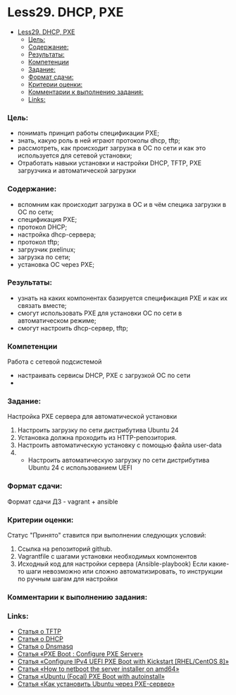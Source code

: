 # Less29. DHCP, PXE
- [Less29. DHCP, PXE](#less29-dhcp-pxe)
    - [Цель:](#цель)
    - [Содержание:](#содержание)
    - [Результаты:](#результаты)
    - [Компетенции](#компетенции)
    - [Задание:](#задание)
    - [Формат сдачи:](#формат-сдачи)
    - [Критерии оценки:](#критерии-оценки)
    - [Комментарии к выполнению задания:](#комментарии-к-выполнению-задания)
    - [Links:](#links)

### Цель: 
- понимать принцип работы спецификации PXE;
- знать, какую роль в ней играют протоколы dhcp, tftp;
- рассмотреть, как происходит загрузка в ОС по сети и как это используется для сетевой установки;
- Отработать навыки установки и настройки DHCP, TFTP, PXE загрузчика и автоматической загрузки
  
### Содержание:
- вспомним как происходит загрузка в ОС и в чём специка загрузки в ОС по сети;
- спецификация PXE;
- протокол DHCP;
- настройка dhcp-сервера;
- протокол tftp;
- загрузчик pxelinux;
- загрузка по сети;
- установка ОС через PXE;
 
### Результаты:
- узнать на каких компонентах базируется спецификация PXE и как их связать вместе;
- смогут использовать PXE для установки ОС по сети в автоматическом режиме;
- смогут настроить dhcp-сервер, tftp;
### Компетенции

Работа с сетевой подсистемой
- настраивать сервисы DHCP, PXE с загрузкой ОС по сети
- 
### Задание:

Настройка PXE сервера для автоматической установки
1. Настроить загрузку по сети дистрибутива Ubuntu 24
2. Установка должна проходить из HTTP-репозитория.
3. Настроить автоматическую установку c помощью файла user-data
4. * Настроить автоматическую загрузку по сети дистрибутива Ubuntu 24 c использованием UEFI


### Формат сдачи: 
Формат сдачи ДЗ - vagrant + ansible


### Критерии оценки:
Статус "Принято" ставится при выполнении следующих условий:

1. Ссылка на репозиторий github.
2. Vagrantfile с шагами установки необходимых компонентов
3. Исходный код для настройки сервера (Ansible-playbook)
Если какие-то шаги невозможно или сложно автоматизировать, то инструкции по ручным шагам для настройки


### Комментарии к выполнению задания:


### Links:

- [Статья о TFTP](https://ru.wikipedia.org/wiki/Trivial_File_Transfer_Protocol)
- [Статья о DHCP](https://ru.wikipedia.org/wiki/DHCP)
- [Статья о Dnsmasq](https://ru.wikipedia.org/wiki/Dnsmasq)
- [Статья «PXE Boot : Configure PXE Server»](https://www.server-world.info/en/note?os=CentOS_8&p=pxe&f=1)
- [Статья «Configure IPv4 UEFI PXE Boot with Kickstart [RHEL/CentOS 8]»](https://www.golinuxcloud.com/configure-uefi-pxe-boot-with-kickstart/)
- [Статья «How to netboot the server installer on amd64»](https://ubuntu.com/server/docs/how-to-netboot-the-server-installer-on-amd64)
- [Статья «Ubuntu (Focal) PXE Boot with autoinstall»](https://www.laroberto.com/ubuntu-pxe-boot-with-autoinstall/)
- [Статья «Как установить Ubuntu через PXE-сервер»](https://blog.sedicomm.com/2019/11/12/kak-ustanovit-ubuntu-cherez-pxe-server/)

